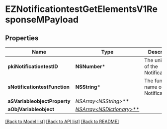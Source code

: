 # EZNotificationtestGetElementsV1ResponseMPayload

## Properties
Name | Type | Description | Notes
------------ | ------------- | ------------- | -------------
**pkiNotificationtestID** | **NSNumber*** | The unique ID of the Notificationtest | 
**sNotificationtestFunction** | **NSString*** | The function name of the Notificationtest | 
**aSVariableobjectProperty** | **NSArray&lt;NSString*&gt;*** |  | [optional] 
**aObjVariableobject** | [**NSArray&lt;NSDictionary*&gt;***](NSDictionary.md) |  | 

[[Back to Model list]](../README.md#documentation-for-models) [[Back to API list]](../README.md#documentation-for-api-endpoints) [[Back to README]](../README.md)


